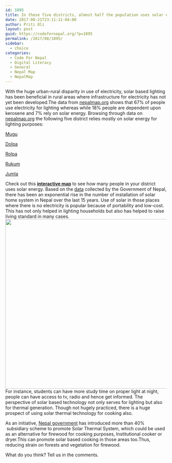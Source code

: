```yaml
---
id: 1895
title: In these five districts, almost half the population uses solar energy
date: 2017-08-21T23:11:11-04:00
author: Priti Oli
layout: post
guid: https://codefornepal.org/?p=1895
permalink: /2017/08/1895/
sidebar:
  - choice
categories:
  - Code For Nepal
  - Digital Literacy
  - General
  - Nepal Map
  - NepalMap
---
```

<span style="font-weight: 400;">With the huge urban-rural disparity in use of electricity, solar based lighting has been beneficial in rural areas where infrastructure for electricity has not yet been developed.</span><span style="font-weight: 400;">The data from </span>[<span style="font-weight: 400;">nepalmap.org</span>](http://nepalmap.org/profiles/country-NP-nepal/) <span style="font-weight: 400;">shows that 67% of people use electricity for lighting whereas while 18% people are dependent upon kerosene and 7% rely on solar energy. Browsing through data on </span>[<span style="font-weight: 400;">nepalmap.org</span>](http://nepalmap.org) <span style="font-weight: 400;">the following five district relies mostly on solar energy for lighting purposes:</span>

[<span style="font-weight: 400;">Mugu</span>](http://nepalmap.org/profiles/district-53-mugu/#households-lighting-fuel)

[<span style="font-weight: 400;">Dolpa</span>](http://nepalmap.org/profiles/district-52-dolpa/#households-lighting-fuel)

[<span style="font-weight: 400;">Rolpa</span>](http://nepalmap.org/profiles/district-58-rolpa/#households-lighting-fuel)

[<span style="font-weight: 400;">Rukum</span>](http://nepalmap.org/profiles/district-57-rukum/#households-lighting-fuel)

[<span style="font-weight: 400;">Jumla</span>](http://nepalmap.org/profiles/district-54-jumla/#households-lighting-fuel)

<span style="font-weight: 400;">Check out this </span>[**interactive map**](http://nepalmap.org/data/map/?table=LIGHTINGFUEL&geo_ids=district%7Ccountry-NP&primary_geo_id=district-54#column%7CSOLAR%2Csumlev%7Cdistrict) <span style="font-weight: 400;">to see how many people in your district uses solar energy. </span><span style="font-weight: 400;">Based on the </span>[<span style="font-weight: 400;">data</span>](http://www.aepc.gov.np/?option=statistics&page=substatistics&mid=6&sub_id=51&id=5) <span style="font-weight: 400;">collected by the Government of Nepal, there has been an exponential rise in the number of installation of solar home system in Nepal over the last 15 years. </span><span style="font-weight: 400;">Use of solar in those places where there is no electricity is popular because of portability and low-cost. This has not only helped in lighting households but also has helped to raise living standard in many cases.</span><img class="aligncenter wp-image-1896 size-large" src="https://codefornepal.org/wp-content/uploads/2017/08/20907023_1629275277092028_2110029328_o-1024x576.jpg" alt="" width="940" height="529" srcset="https://codefornepal.org/wp-content/uploads/2017/08/20907023_1629275277092028_2110029328_o-1024x576.jpg 1024w, https://codefornepal.org/wp-content/uploads/2017/08/20907023_1629275277092028_2110029328_o-300x169.jpg 300w, https://codefornepal.org/wp-content/uploads/2017/08/20907023_1629275277092028_2110029328_o-768x432.jpg 768w, https://codefornepal.org/wp-content/uploads/2017/08/20907023_1629275277092028_2110029328_o.jpg 1812w" sizes="(max-width: 940px) 100vw, 940px" />For instance, students can have more study time on proper light at night, people can have access to tv, radio and hence get informed. The perspective of solar based technology not only serves for lighting but also for thermal generation. Though not hugely practiced, there is a huge prospect of using solar thermal technology for cooking also.

<span style="font-weight: 400;">As an initiative, </span>[<span style="font-weight: 400;">Nepal government</span>](http://aepc.gov.np) <span style="font-weight: 400;">has introduced more than 40%  subsidiary scheme to promote Solar Thermal System, which could be used as an alternative for firewood for cooking purposes, Institutional cooker or dryer.</span><span style="font-weight: 400;">This can promote solar based cooking in those areas too.Thus, reducing strain on forests and vegetation for firewood.</span>

<span style="font-weight: 400;">What do you think? Tell us in the comments. </span>

&nbsp;

&nbsp;
